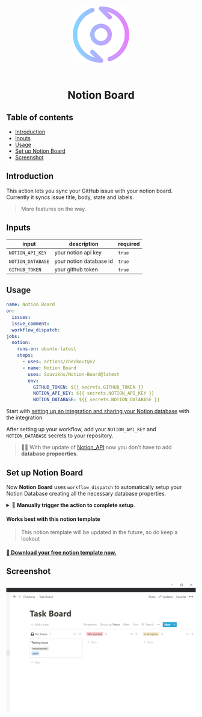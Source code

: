 <h1 align="center">

<img src="./screenshots/iterative.png" alt="logo" width="150" />

<br>
<br>

Notion Board

</h1>

## Table of contents
- [Introduction](#introduction)
- [Inputs](#inputs)
- [Usage](#usage)
- [Set up Notion Board](#set-up-notion-board)
- [Screenshot](#screenshot)

## Introduction 
This action lets you sync your GitHub issue with your notion board. Currently it syncs issue title, body, state and labels. 

> More features on the way.

## Inputs

|input|description|required|
|-----|-----------|--------|
|`NOTION_API_KEY`|your notion api key|`true`|
|`NOTION_DATABASE`|your notion database id|`true`|
|`GITHUB_TOKEN`|your github token|`true`| (automatically created)

## Usage
```yml
name: Notion Board
on:
  issues:
  issue_comment:
  workflow_dispatch:
jobs:
  notion:
    runs-on: ubuntu-latest
    steps:
      - uses: actions/checkout@v2
      - name: Notion Board
        uses: Souvikns/Notion-Board@latest
        env: 
          GITHUB_TOKEN: ${{ secrets.GITHUB_TOKEN }}
          NOTION_API_KEY: ${{ secrets.NOTION_API_KEY }}
          NOTION_DATABASE: ${{ secrets.NOTION_DATABASE }}
```

Start with [setting up an integration and sharing your Notion database](https://developers.notion.com/docs/getting-started) with the integration.

After setting up your workflow, add your `NOTION_API_KEY` and `NOTION_DATABASE` secrets to your repository.

> 🚩🚩 With the update of [Notion_API](https://developers.notion.com/reference/intro) now you don't have to add **database propoerties**. 

## Set up Notion Board

Now **Notion Board** uses `workflow_dispatch` to automatically setup your Notion Database creating all the necessary database properties. 

<details>
<summary>🚀 <b>Manually trigger the action to complete setup</b>.</summary>
<br>
<img src="./screenshots/workflow_dispatch.PNG" width="400" />
</details>

#### Works best with this notion template 

> This notion template will be updated in the future, so do keep a lookout 

#### [🔽 Download your free notion template now.](https://charm-mackerel-441.notion.site/38b577d3b7054446a69a9b37b192a9e3?v=37c5c53c72a244c380d2526cb66a08f4)


## Screenshot
![board](./screenshots/notion-board.PNG)
